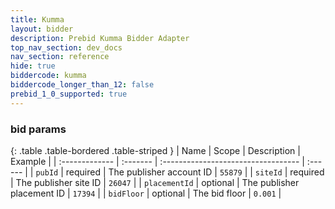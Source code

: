 ```yaml
---
title: Kumma
layout: bidder
description: Prebid Kumma Bidder Adapter
top_nav_section: dev_docs
nav_section: reference
hide: true
biddercode: kumma
biddercode_longer_than_12: false
prebid_1_0_supported: true
---
```


### bid params

{: .table .table-bordered .table-striped }
| Name           | Scope    | Description                         | Example |
| :------------- | :------- | :---------------------------------- | :------ |
| `pubId`        | required | The publisher account ID            | `55879` |
| `siteId`       | required | The publisher site ID               | `26047` |
| `placementId`  | optional | The publisher placement ID          | `17394` |
| `bidFloor`     | optional | The bid floor                       | `0.001` |